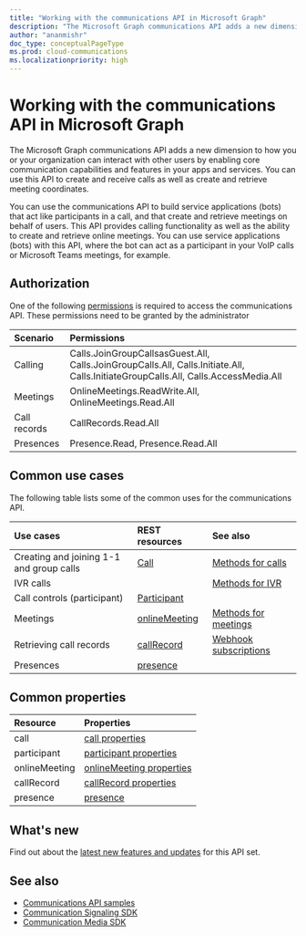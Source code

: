 ```yaml
---
title: "Working with the communications API in Microsoft Graph"
description: "The Microsoft Graph communications API adds a new dimension to how your apps and services can interact with users by enabling voice and video features."
author: "ananmishr"
doc_type: conceptualPageType
ms.prod: cloud-communications
ms.localizationpriority: high
---
```


# Working with the communications API in Microsoft Graph

The Microsoft Graph communications API adds a new dimension to how you or your organization can interact with other users by enabling core communication capabilities and features in your apps and services. You can use this API to create and receive calls as well as create and retrieve meeting coordinates.

You can use the communications API to build service applications (bots) that act like participants in a call, and that create and retrieve meetings on behalf of users.
This API provides calling functionality as well as the ability to create and retrieve online meetings. You can use service applications (bots) with this API, where the bot can act as a participant in your VoIP calls or Microsoft Teams meetings, for example.

## Authorization

One of the following [permissions](/graph/permissions-reference#calls-permissions) is required to access the communications API. These permissions need to be granted by the administrator

| Scenario                 | Permissions                                  |
|:------------------------------------|:---------------------------------------------|
| Calling                 | Calls.JoinGroupCallsasGuest.All, Calls.JoinGroupCalls.All, Calls.Initiate.All, Calls.InitiateGroupCalls.All, Calls.AccessMedia.All |
| Meetings                 | OnlineMeetings.ReadWrite.All, OnlineMeetings.Read.All |
| Call records             | CallRecords.Read.All |
| Presences             | Presence.Read, Presence.Read.All |

## Common use cases

The following table lists some of the common uses for the communications API.

| Use cases                         | REST resources                                 | See also  |
|:------------------------------------|:---------------------------------------------|:----------|
| Creating and joining 1-1 and group calls   | [Call](/graph/api/resources/call?view=graph-rest-v1.0)| [Methods for calls](/graph/api/resources/call?view=graph-rest-v1.0#methods)| 
|IVR calls   |     | [Methods for IVR](/graph/api/resources/calls-api-ivr-overview?view=graph-rest-v1.0)
| Call controls (participant) | [Participant](/graph/api/resources/participant?view=graph-rest-v1.0)   ||
|Meetings|[onlineMeeting](/graph/api/resources/onlinemeeting?view=graph-rest-v1.0)| [Methods for meetings](/graph/api/resources/onlinemeeting?view=graph-rest-v1.0#methods)|
| Retrieving call records | [callRecord](/graph/api/resources/callrecords-callrecord?view=graph-rest-1.0) | [Webhook subscriptions](/graph/api/resources/webhooks?view=graph-rest-1.0) |
|Presences|[presence](/graph/api/resources/presence?view=graph-rest-v1.0)||

## Common properties

| Resource                | Properties                             |
|:------------------------------------|:---------------------------------------------|
| call                               | [call properties](/graph/api/resources/call?view=graph-rest-v1.0#properties)  |
| participant                         | [participant properties](/graph/api/resources/participant?view=graph-rest-v1.0#properties) |
| onlineMeeting                            | [onlineMeeting properties](/graph/api/resources/onlinemeeting?view=graph-rest-v1.0#properties)                     |
| callRecord | [callRecord properties](/graph/api/resources/callrecords-callrecord#properties) |
|presence|[presence](/graph/api/resources/presence?view=graph-rest-v1.0)|

## What's new
Find out about the [latest new features and updates](/graph/whats-new-overview) for this API set.

## See also

- [Communications API samples](https://github.com/microsoftgraph/microsoft-graph-comms-samples/)
- [Communication Signaling SDK](https://www.nuget.org/packages/Microsoft.Graph.Communications.Calls)
- [Communication Media SDK](https://www.nuget.org/packages/Microsoft.Graph.Communications.Calls.Media)
